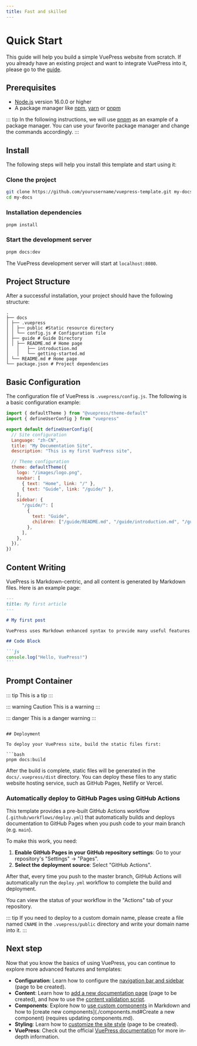 ```yaml
---
title: Fast and skilled
---
```


# Quick Start

This guide will help you build a simple VuePress website from scratch. If you already have an existing project and want to integrate VuePress into it, please go to the [guide](./README.md).

## Prerequisites

- [Node.js](https://nodejs.org/) version 16.0.0 or higher
- A package manager like [npm](https://www.npmjs.com/), [yarn](https://yarnpkg.com/) or [pnpm](https://pnpm.io/)

::: tip
In the following instructions, we will use [pnpm](https://pnpm.io/) as an example of a package manager. You can use your favorite package manager and change the commands accordingly.
:::

## Install

The following steps will help you install this template and start using it:

### Clone the project

```bash
git clone https://github.com/yourusername/vuepress-template.git my-docs
cd my-docs
```

### Installation dependencies

```bash
pnpm install
```

### Start the development server

```bash
pnpm docs:dev
```

The VuePress development server will start at `localhost:8080`.

## Project Structure

After a successful installation, your project should have the following structure:

```
.
├── docs
│ ├── .vuepress
│ │ ├── public #Static resource directory
│ │ └── config.js # Configuration file
│ ├── guide # Guide Directory
│ │ ├── README.md # Home page
│   │   ├── introduction.md
│   │   └── getting-started.md
│ └── README.md # Home page
└── package.json # Project dependencies
```

## Basic Configuration

The configuration file of VuePress is `.vuepress/config.js`. The following is a basic configuration example:

```js
import { defaultTheme } from "@vuepress/theme-default"
import { defineUserConfig } from "vuepress"

export default defineUserConfig({
  // Site configuration
  Language: "zh-CN",
  title: "My Documentation Site",
  description: "This is my first VuePress site",

  // Theme configuration
  theme: defaultTheme({
    logo: "/images/logo.png",
    navbar: [
      { text: "Home", link: "/" },
      { text: "Guide", link: "/guide/" },
    ],
    sidebar: {
      "/guide/": [
        {
          text: "Guide",
          children: ["/guide/README.md", "/guide/introduction.md", "/guide/getting-started.md"],
        },
      ],
    },
  }),
})
```

## Content Writing

VuePress is Markdown-centric, and all content is generated by Markdown files. Here is an example page:

````md
---
title: My first article
---

# My first post

VuePress uses Markdown enhanced syntax to provide many useful features.

## Code Block

```js
console.log("Hello, VuePress!")
```
````

## Prompt Container

::: tip
This is a tip
:::

::: warning Caution
This is a warning
:::

::: danger
This is a danger warning
:::

````

## Deployment

To deploy your VuePress site, build the static files first:

```bash
pnpm docs:build
````

After the build is complete, static files will be generated in the `docs/.vuepress/dist` directory. You can deploy these files to any static website hosting service, such as GitHub Pages, Netlify or Vercel.

### Automatically deploy to GitHub Pages using GitHub Actions

This template provides a pre-built GitHub Actions workflow (`.github/workflows/deploy.yml`) that automatically builds and deploys documentation to GitHub Pages when you push code to your main branch (e.g. `main`).

To make this work, you need:

1. **Enable GitHub Pages in your GitHub repository settings**: Go to your repository's "Settings" -> "Pages".
2. **Select the deployment source**: Select "GitHub Actions".

After that, every time you push to the master branch, GitHub Actions will automatically run the `deploy.yml` workflow to complete the build and deployment.

You can view the status of your workflow in the "Actions" tab of your repository.

::: tip
If you need to deploy to a custom domain name, please create a file named `CNAME` in the `.vuepress/public` directory and write your domain name into it.
:::

## Next step

Now that you know the basics of using VuePress, you can continue to explore more advanced features and templates:

- **Configuration**: Learn how to configure the [navigation bar and sidebar](./configuration.md) (page to be created).
- **Content**: Learn how to [add a new documentation page](./adding-content.md) (page to be created), and how to use the [content validation script](./content-validation.md).
- **Components**: Explore how to [use custom components](./components.md) in Markdown and how to [create new components](./components.md#Create a new component) (requires updating components.md).
- **Styling**: Learn how to [customize the site style](./styling.md) (page to be created).
- **VuePress**: Check out the official [VuePress documentation](https://v2.vuepress.vuejs.org/zh/) for more in-depth information.
